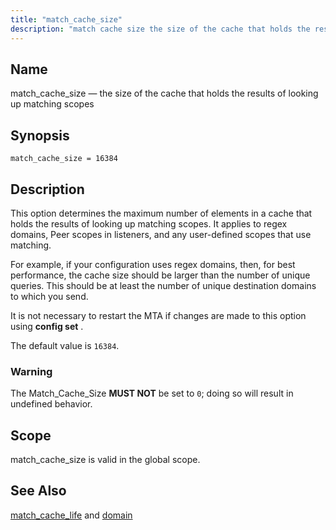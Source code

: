 ```yaml
---
title: "match_cache_size"
description: "match cache size the size of the cache that holds the results of looking up matching scopes match cache size 16384 This option determines the maximum number of elements in a cache that holds the results of looking up matching scopes It applies to regex domains Peer scopes in listeners..."
---
```


<a name="conf.ref.match_cache_size"></a> 
## Name

match_cache_size — the size of the cache that holds the results of looking up matching scopes

## Synopsis

`match_cache_size = 16384`

<a name="idp25173056"></a> 
## Description

This option determines the maximum number of elements in a cache that holds the results of looking up matching scopes. It applies to regex domains, Peer scopes in listeners, and any user-defined scopes that use matching.

For example, if your configuration uses regex domains, then, for best performance, the cache size should be larger than the number of unique queries. This should be at least the number of unique destination domains to which you send.

It is not necessary to restart the MTA if changes are made to this option using **config set** .

The default value is `16384`.

### Warning

The Match_Cache_Size **MUST NOT**     be set to `0`; doing so will result in undefined behavior.

<a name="idp25179808"></a> 
## Scope

match_cache_size is valid in the global scope.

<a name="idp25181648"></a> 
## See Also

[match_cache_life](conf.ref.match_cache_life "match_cache_life") and [domain](conf.ref.domain "domain")